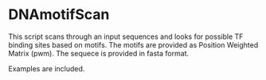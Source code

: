 # DNAmotifScan

This script scans through an input sequences and looks for possible TF binding sites based on motifs.
The motifs are provided as Position Weighted Matrix (pwm).
The sequece is provided in fasta format.

Examples are included.